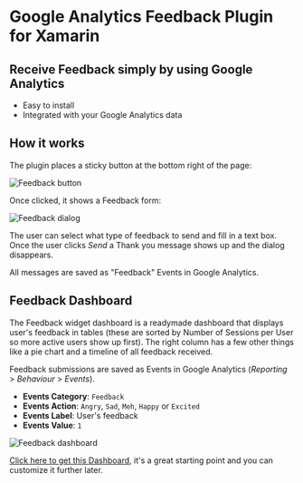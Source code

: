 
# Google Analytics Feedback Plugin for Xamarin

## Receive Feedback simply by using Google Analytics

* Easy to install
* Integrated with your Google Analytics data

## How it works

The plugin places a sticky button at the bottom right of the page:

![Feedback button](https://cloud.githubusercontent.com/assets/141241/6185187/ce03b870-b36b-11e4-86a7-a6ef880f95ec.png)

Once clicked, it shows a Feedback form:

![Feedback dialog](https://cloud.githubusercontent.com/assets/141241/6185199/f122f686-b36b-11e4-8858-fb8869824b82.png)

The user can select what type of feedback to send and fill in a text box. Once the user clicks <em>Send</em> a Thank you message shows up and the dialog disappears.

All messages are saved as "Feedback" Events in Google Analytics.

## Feedback Dashboard

The Feedback widget dashboard is a readymade dashboard that displays user's feedback in tables (these are sorted by Number of Sessions per User so more active users show up first). The right column has a few other things like a pie chart and a timeline of all feedback received.

Feedback submissions are saved as Events in Google Analytics (<em>Reporting</em> > <em>Behaviour</em> > <em>Events</em>).

- **Events Category**: <code>Feedback</code>
- **Events Action**: <code>Angry</code>, <code>Sad</code>, <code>Meh</code>, <code>Happy</code> or <code>Excited</code>
- **Events Label**: User's feedback
- **Events Value**: <code>1</code>

![Feedback dashboard](https://cloud.githubusercontent.com/assets/141241/6202018/df394a10-b4ce-11e4-9b75-047aaf44c511.png)

<a href="https://www.google.com/analytics/web/template?uid=DcXKkhvbT1GSHHcOrdkGoA">Click here to get this Dashboard</a>, it's a great starting point and you can customize it further later.
